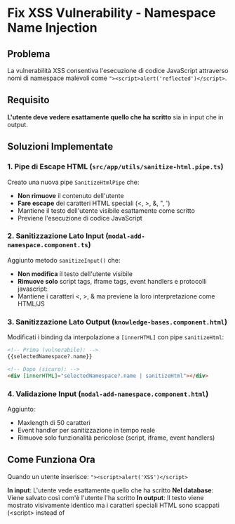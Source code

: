 # Fix XSS Vulnerability - Namespace Name Injection

## Problema
La vulnerabilità XSS consentiva l'esecuzione di codice JavaScript attraverso nomi di namespace malevoli come `"><script>alert('reflected')</script>`.

## Requisito
**L'utente deve vedere esattamente quello che ha scritto** sia in input che in output.

## Soluzioni Implementate

### 1. Pipe di Escape HTML (`src/app/utils/sanitize-html.pipe.ts`)
Creato una nuova pipe `SanitizeHtmlPipe` che:
- **Non rimuove** il contenuto dell'utente
- **Fare escape** dei caratteri HTML speciali (<, >, &, ", ')
- Mantiene il testo dell'utente visibile esattamente come scritto
- Previene l'esecuzione di codice JavaScript

### 2. Sanitizzazione Lato Input (`modal-add-namespace.component.ts`)
Aggiunto metodo `sanitizeInput()` che:
- **Non modifica** il testo dell'utente visibile
- **Rimuove solo** script tags, iframe tags, event handlers e protocolli javascript:
- Mantiene i caratteri <, >, & ma previene la loro interpretazione come HTML/JS

### 3. Sanitizzazione Lato Output (`knowledge-bases.component.html`)
Modificati i binding da interpolazione a `[innerHTML]` con pipe `sanitizeHtml`:
```html
<!-- Prima (vulnerabile): -->
{{selectedNamespace?.name}}

<!-- Dopo (sicuro): -->
<div [innerHTML]="selectedNamespace?.name | sanitizeHtml"></div>
```

### 4. Validazione Input (`modal-add-namespace.component.html`)
Aggiunto:
- Maxlength di 50 caratteri
- Event handler per sanitizzazione in tempo reale
- Rimuove solo funzionalità pericolose (script, iframe, event handlers)

## Come Funziona Ora

Quando un utente inserisce: `"><script>alert('XSS')</script>`

**In input**: L'utente vede esattamente quello che ha scritto
**Nel database**: Viene salvato così com'è l'utente l'ha scritto
**In output**: Il testo viene mostrato visivamente identico ma i caratteri speciali HTML sono scappati (&lt;script&gt; instead of <script>) prevenendo l'esecuzione del codice

### Esempio
- **Input utente**: `"><script>alert('test')</script>`
- **Salvato nel DB**: `"><script>alert('test')</script>`
- **Mostrato nella UI**: `"><script>alert('test')</script>` (visivamente uguale)
- **Codice eseguito**: NESSUNO (i caratteri speciali sono escaped)

## Come Testare

Prova a creare un namespace con questi nomi e verifica:
1. Che il testo sia **visivamente identico** a quello inserito
2. Che **NON venga eseguito** nessun codice JavaScript

Esempi da testare:
1. `"><script>alert('XSS')</script>` - Dovrebbe mostrare tutto il testo ma non eseguire
2. `<img src=x onerror=alert('XSS')>` - Dovrebbe mostrare tutto il testo ma non eseguire
3. `">Test con caratteri < >` - Dovrebbe mostrare esattamente così

## Note di Sicurezza

✅ **Input Sanitization**: Ogni input viene sanitizzato prima di essere salvato
✅ **Output Sanitization**: Ogni output viene sanitizzato prima di essere renderizzato
✅ **Defense in Depth**: Multipli layer di sicurezza
✅ **DOM Sanitizer**: Utilizzo di `DomSanitizer` di Angular per ulteriore protezione
